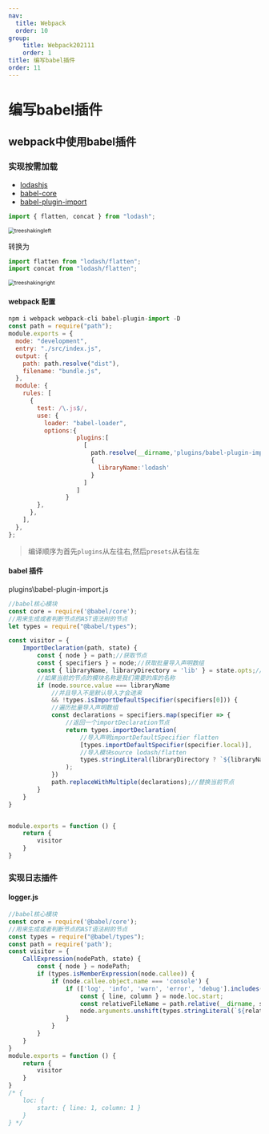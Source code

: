 ```yaml
---
nav:
  title: Webpack
  order: 10
group:
	title: Webpack202111
	order: 1
title: 编写babel插件
order: 11
---
```


# 编写babel插件

## webpack中使用babel插件

### 实现按需加载

- [lodashjs](https://www.lodashjs.com/docs/4.17.5.html#concat)
- [babel-core](https://babeljs.io/docs/en/babel-core)
- [babel-plugin-import](https://www.npmjs.com/package/babel-plugin-import)

```js
import { flatten, concat } from "lodash";
```

<img src="http://wuxiao-tech-doc.oss-cn-hangzhou.aliyuncs.com/2022-02-17-064328.png" alt="treeshakingleft" style="zoom:75%;" />

转换为

```js
import flatten from "lodash/flatten";
import concat from "lodash/flatten";
```

<img src="http://wuxiao-tech-doc.oss-cn-hangzhou.aliyuncs.com/2022-02-17-064333.png" alt="treeshakingright" style="zoom:75%;" />

#### webpack 配置

```js
npm i webpack webpack-cli babel-plugin-import -D
const path = require("path");
module.exports = {
  mode: "development",
  entry: "./src/index.js",
  output: {
    path: path.resolve("dist"),
    filename: "bundle.js",
  },
  module: {
    rules: [
      {
        test: /\.js$/,
        use: {
          loader: "babel-loader",
          options:{
                   plugins:[
                     [
                       path.resolve(__dirname,'plugins/babel-plugin-import.js'),
                       {
                         libraryName:'lodash'
                       }
                     ]
                   ]
                }
        },
      },
    ],
  },
};
```

> 编译顺序为首先`plugins`从左往右,然后`presets`从右往左

#### babel 插件

plugins\babel-plugin-import.js

```js
//babel核心模块
const core = require('@babel/core');
//用来生成或者判断节点的AST语法树的节点
let types = require("@babel/types");

const visitor = {
    ImportDeclaration(path, state) {
        const { node } = path;//获取节点
        const { specifiers } = node;//获取批量导入声明数组
        const { libraryName, libraryDirectory = 'lib' } = state.opts;//获取选项中的支持的库的名称
        //如果当前的节点的模块名称是我们需要的库的名称
        if (node.source.value === libraryName
            //并且导入不是默认导入才会进来
            && !types.isImportDefaultSpecifier(specifiers[0])) {
            //遍历批量导入声明数组
            const declarations = specifiers.map(specifier => {
                //返回一个importDeclaration节点
                return types.importDeclaration(
                    //导入声明importDefaultSpecifier flatten
                    [types.importDefaultSpecifier(specifier.local)],
                    //导入模块source lodash/flatten
                    types.stringLiteral(libraryDirectory ? `${libraryName}/${libraryDirectory}/${specifier.imported.name}` : `${libraryName}/${specifier.imported.name}`)
                );
            })
            path.replaceWithMultiple(declarations);//替换当前节点
        }
    }
}


module.exports = function () {
    return {
        visitor
    }
}
```

### 实现日志插件

####  logger.js

```js
//babel核心模块
const core = require('@babel/core');
//用来生成或者判断节点的AST语法树的节点
const types = require("@babel/types");
const path = require('path');
const visitor = {
    CallExpression(nodePath, state) {
        const { node } = nodePath;
        if (types.isMemberExpression(node.callee)) {
            if (node.callee.object.name === 'console') {
                if (['log', 'info', 'warn', 'error', 'debug'].includes(node.callee.property.name)) {
                    const { line, column } = node.loc.start;
                    const relativeFileName = path.relative(__dirname, state.file.opts.filename).replace(/\\/g, '/');
                    node.arguments.unshift(types.stringLiteral(`${relativeFileName} ${line}:${column}`));
                }
            }
        }
    }
}
module.exports = function () {
    return {
        visitor
    }
}
/* {
    loc: {
        start: { line: 1, column: 1 }
    }
} */
```

